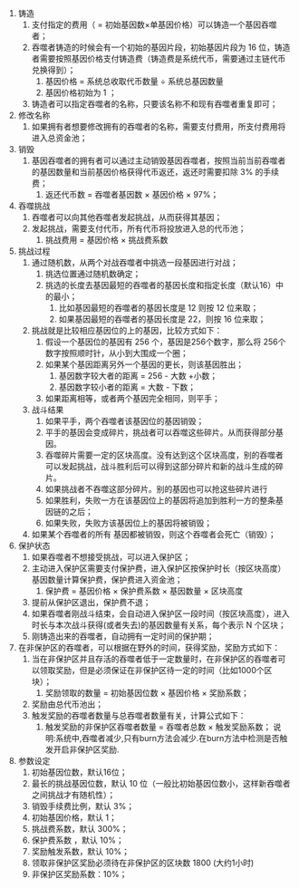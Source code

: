 1. 铸造
    1. 支付指定的费用（ = 初始基因数×单基因价格）可以铸造一个基因吞噬者；
    2. 吞噬者铸造的时候会有一个初始的基因片段，初始基因片段为 16 位，铸造者需要按照基因价格支付铸造费（铸造费是系统代币，需要通过主链代币兑换得到）；
        1. 基因价格 = 系统总收取代币数量 ÷ 系统总基因数量
        2. 基因价格初始为  1 ；
    3. 铸造者可以指定吞噬者的名称，只要该名称不和现有吞噬者重复即可；
2. 修改名称
    1. 如果拥有者想要修改拥有的吞噬者的名称，需要支付费用，所支付费用将进入总资金池；
3. 销毁
    1. 基因吞噬者的拥有者可以通过主动销毁基因吞噬者，按照当前当前吞噬者的基因数量和当前基因价格获得代币返还，返还时需要扣除 3% 的手续费；
        1. 返还代币数 = 吞噬者基因数 × 基因价格 × 97%；
4. 吞噬挑战
    1. 吞噬者可以向其他吞噬者发起挑战，从而获得其基因；
    2. 发起挑战，需要支付代币，所有代币将投放进入总的代币池；
        1. 挑战费用 = 基因价格 × 挑战费系数
5. 挑战过程
    1. 通过随机数，从两个对战吞噬者中挑选一段基因进行对战；
        1. 挑选位置通过随机数确定；
        2. 挑选的长度去基因最短的吞噬者的基因长度和指定长度（默认16）中的最小；
            1. 比如基因最短的吞噬者的基因长度是 12 则按 12 位来取；
            2. 如果基因最短的吞噬者的基因长度是 22，则按 16 位来取；
    2. 挑战就是比较相应基因位的上的基因，比较方式如下：
        1. 假设一个基因位的基因有 256 个，基因是256个数字，那么将 256个数字按照顺时针，从小到大围成一个圈；
        2. 如果某个基因距离另外一个基因的更长，则该基因胜出；
            1. 基因数字较大者的距离 = 256 - 大数 +小数；
            2. 基因数字较小者的距离 =  大数 - 下数；
        3. 如果距离相等，或者两个基因完全相同，则平手；
    3. 战斗结果
        1. 如果平手，两个吞噬者该基因位的基因销毁；
        2. 平手的基因会变成碎片，挑战者可以吞噬这些碎片。从而获得部分基因。
        3. 吞噬碎片需要一定的区块高度。没有达到这个区块高度，别的吞噬者可以发起挑战，战斗胜利后可以得到这部分碎片和新的战斗生成的碎片。
        3. 如果挑战者不吞噬这部分碎片。别的基因也可以抢这些碎片进行
        2. 如果胜利，失败一方在该基因位上的基因将追加到胜利一方的整条基因链的之后；
        3. 如果失败，失败方该基因位上的基因将被销毁；
    4. 如果某个吞噬者的所有 基因都被销毁，则这个吞噬者会死亡（销毁）；
6. 保护状态
    1. 如果吞噬者不想接受挑战，可以进入保护区；
    2. 主动进入保护区需要支付保护费，进入保护区按保护时长（按区块高度）基因数量计算保护费，保护费进入资金池；
        1. 保护费 = 基因价格 × 保护费系数 × 基因数量 × 区块高度
    3. 提前从保护区退出，保护费不退；
    4. 如果吞噬者刚战斗结束，会自动进入保护区一段时间（按区块高度），进入时长与本次战斗获得(或者失去)的基因数量有关系，每个表示 N 个区块；
    5. 刚铸造出来的吞噬者，自动拥有一定时间的保护期；
7. 在非保护区的吞噬者，可以根据在野外的时间，获得奖励，奖励方式如下：
    1. 当在非保护区并且存活的吞噬者低于一定数量时，在非保护区的吞噬者可以领取奖励，但是必须保证在非保护区待一定的时间（比如1000个区块）；
        1. 奖励领取的数量 = 初始基因位数 × 基因价格 × 奖励系数；
    2. 奖励由总代币池出；
    3. 触发奖励的吞噬者数量与总吞噬者数量有关，计算公式如下：
        1. 触发奖励的非保护区吞噬者数量 =  吞噬者总数 × 触发奖励系数；
        说明:系统中,吞噬者减少,只有burn方法会减少.在burn方法中检测是否触发开启非保护区奖励.
8. 参数设定
    1. 初始基因位数，默认16位；
    2. 最长的挑战基因位数，默认 10 位（一般比初始基因位数小，这样新吞噬者之间挑战才有随机性）；
    3. 销毁手续费比例，默认 3%；
    4. 初始基因价格，默认 1；
    5. 挑战费系数，默认 300%；
    6. 保护费系数 ，默认 10%；
    7. 奖励触发系数，默认 10%；
    8. 领取非保护区奖励必须待在非保护区的区块数   1800 (大约1小时)
    9. 非保护区奖励系数：10%；
